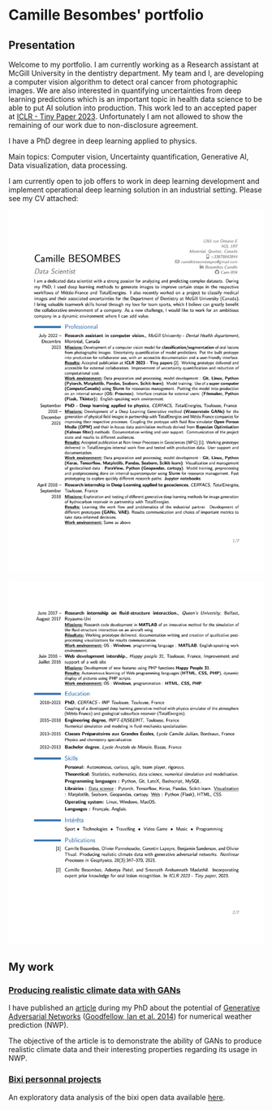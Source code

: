 # Camille Besombes' portfolio

## Presentation

Welcome to my portfolio. I am currently working as a Research assistant at McGill University in the dentistry department. My team and I, are developing 
a computer vision algorithm to detect oral cancer from photographic images. We are also interested in quantifying uncertainties from deep learning predictions which is an important topic in health data science to be able to put AI solution into production. This work led to an accepted paper at [ICLR - Tiny Paper 2023](https://openreview.net/forum?id=XXsjViheWZ&referrer=%5BAuthor%20Console%5D(%2Fgroup%3Fid%3DICLR.cc%2F2023%2FTinyPapers%2FAuthors%23your-submissions)). Unfortunately I am not allowed to show the remaining of our work due to non-disclosure agreement.

I have a PhD degree in deep learning applied to physics. 

Main topics: Computer vision, Uncertainty quantification, Generative AI, Data visualization, data processing.

I am currently open to job offers to work in deep learning development and implement operational deep learning solution in an industrial setting. Please see my CV attached:

<div style="text-align:center"><p align="center"><img src="https://github.com/Cam-B04/portfolio/blob/master/CV_english-0.jpg?raw=true" alt="Camille Besombes' CV page 1/2"
width="800"/></p></div>

<div style="text-align:center"><p align="center"><img src="https://github.com/Cam-B04/portfolio/blob/master/CV_english-1.jpg" alt="Camille Besombes' CV page 2/2"
width="800"/></p></div>

## My work

### [Producing realistic climate data with GANs](https://github.com/Cam-B04/Producing-realistic-climate-data-with-GANs)

I have published an [article](https://npg.copernicus.org/articles/28/347/2021/npg-28-347-2021.html) during my PhD about the potential of [Generative Adversarial Networks](https://en.wikipedia.org/wiki/Generative_adversarial_network) ([Goodfellow, Ian et al. 2014](https://arxiv.org/abs/1406.2661)) for numerical weather prediction (NWP). 

The objective of the article is to demonstrate the ability of GANs to produce realistic climate data and their interesting properties regarding its usage in NWP. 

### [Bixi personnal projects](https://github.com/Cam-B04/bixi_open_data)

An exploratory data analysis of the bixi open data available [here](https://bixi.com/fr/donnees-ouvertes).

